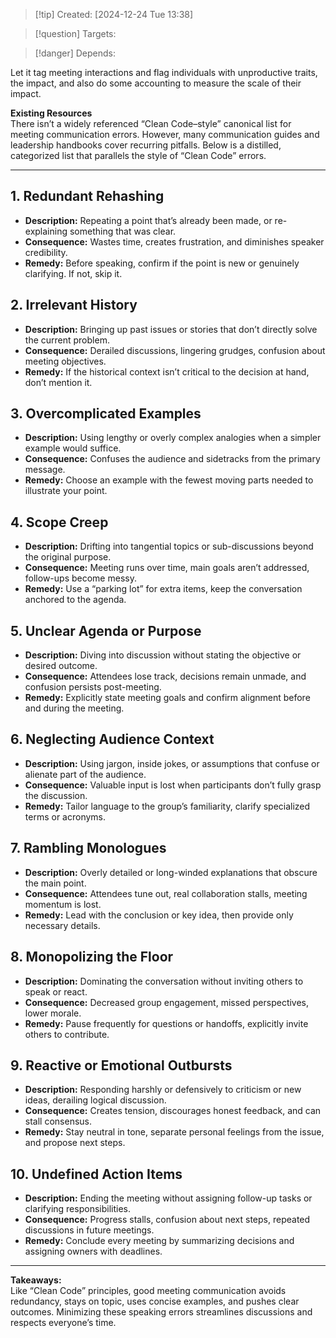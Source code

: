 
>[!tip] Created: [2024-12-24 Tue 13:38]

>[!question] Targets: 

>[!danger] Depends: 

Let it tag meeting interactions and flag individuals with unproductive traits, the impact, and also do some accounting to measure the scale of their impact.

**Existing Resources**  
There isn’t a widely referenced “Clean Code–style” canonical list for meeting communication errors. However, many communication guides and leadership handbooks cover recurring pitfalls. Below is a distilled, categorized list that parallels the style of “Clean Code” errors.

---

## 1. Redundant Rehashing

- **Description:** Repeating a point that’s already been made, or re-explaining something that was clear.
- **Consequence:** Wastes time, creates frustration, and diminishes speaker credibility.
- **Remedy:** Before speaking, confirm if the point is new or genuinely clarifying. If not, skip it.

## 2. Irrelevant History

- **Description:** Bringing up past issues or stories that don’t directly solve the current problem.
- **Consequence:** Derailed discussions, lingering grudges, confusion about meeting objectives.
- **Remedy:** If the historical context isn’t critical to the decision at hand, don’t mention it.

## 3. Overcomplicated Examples

- **Description:** Using lengthy or overly complex analogies when a simpler example would suffice.
- **Consequence:** Confuses the audience and sidetracks from the primary message.
- **Remedy:** Choose an example with the fewest moving parts needed to illustrate your point.

## 4. Scope Creep

- **Description:** Drifting into tangential topics or sub-discussions beyond the original purpose.
- **Consequence:** Meeting runs over time, main goals aren’t addressed, follow-ups become messy.
- **Remedy:** Use a “parking lot” for extra items, keep the conversation anchored to the agenda.

## 5. Unclear Agenda or Purpose

- **Description:** Diving into discussion without stating the objective or desired outcome.
- **Consequence:** Attendees lose track, decisions remain unmade, and confusion persists post-meeting.
- **Remedy:** Explicitly state meeting goals and confirm alignment before and during the meeting.

## 6. Neglecting Audience Context

- **Description:** Using jargon, inside jokes, or assumptions that confuse or alienate part of the audience.
- **Consequence:** Valuable input is lost when participants don’t fully grasp the discussion.
- **Remedy:** Tailor language to the group’s familiarity, clarify specialized terms or acronyms.

## 7. Rambling Monologues

- **Description:** Overly detailed or long-winded explanations that obscure the main point.
- **Consequence:** Attendees tune out, real collaboration stalls, meeting momentum is lost.
- **Remedy:** Lead with the conclusion or key idea, then provide only necessary details.

## 8. Monopolizing the Floor

- **Description:** Dominating the conversation without inviting others to speak or react.
- **Consequence:** Decreased group engagement, missed perspectives, lower morale.
- **Remedy:** Pause frequently for questions or handoffs, explicitly invite others to contribute.

## 9. Reactive or Emotional Outbursts

- **Description:** Responding harshly or defensively to criticism or new ideas, derailing logical discussion.
- **Consequence:** Creates tension, discourages honest feedback, and can stall consensus.
- **Remedy:** Stay neutral in tone, separate personal feelings from the issue, and propose next steps.

## 10. Undefined Action Items

- **Description:** Ending the meeting without assigning follow-up tasks or clarifying responsibilities.
- **Consequence:** Progress stalls, confusion about next steps, repeated discussions in future meetings.
- **Remedy:** Conclude every meeting by summarizing decisions and assigning owners with deadlines.

---

**Takeaways:**  
Like “Clean Code” principles, good meeting communication avoids redundancy, stays on topic, uses concise examples, and pushes clear outcomes. Minimizing these speaking errors streamlines discussions and respects everyone’s time.